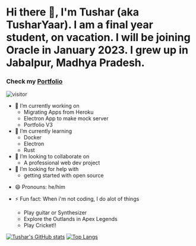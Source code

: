 # Hi there 👋, I'm Tushar (aka TusharYaar). I am a final year student, on vacation. I will be joining Oracle in January 2023. I grew up in Jabalpur, Madhya Pradesh. 

<!--
**TusharYaar/TusharYaar** is a ✨ _special_ ✨ repository because its `README.md` (this file) appears on your GitHub profile.

Here are some ideas to get you started:
-->

### Check my [Portfolio](https://tusharyaar.com)

  ![visitor](https://visitor-badge.glitch.me/badge?page_id=TusharYaar.TusharYaar)  

- 🔭 I’m currently working on 
  - Migrating Apps from Heroku
  - Electron App to make mock server
  - Portfolio V3
- 🌱 I’m currently learning
  - Docker
  - Electron 
  - Rust
- 👯 I’m looking to collaborate on
  - A professional web dev project
- 🤔 I’m looking for help with 
  - getting started with open source
<!-- - 💬 Ask me about ... -->
<!-- - 📫 How to reach me:  -->
- 😄 Pronouns: he/him
  
- ⚡ Fun fact: When i'm not coding, I do alot of things
  - Play guitar or Synthesizer
  - Explore the Outlands in Apex Legends
  - Play Cricket!!


[![Tushar's GitHub stats](https://github-readme-stats.vercel.app/api?username=TusharYaar&show_icons=true&theme=vision-friendly-dark)](https://github.com/TusharYaar/github-readme-stats)
[![Top Langs](https://github-readme-stats.vercel.app/api/top-langs/?username=TusharYaar&theme=vision-friendly-dark)](https://github.com/TusharYaar/github-readme-stats)
